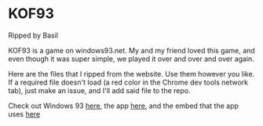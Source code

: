 # KOF93

Ripped by Basil

KOF93 is a game on windows93.net. My and my friend loved this game, and even though it was super simple, we played it over and over and over again.

Here are the files that I ripped from the website. Use them however you like. If a required file doesn't load (a red color in the Chrome dev tools network tab), just make an issue, and I'll add said file to the repo.

Check out Windows 93 [here](http://www.windows93.net), the app [here](http://www.windows93.net/#!kof93), and the embed that the app uses [here](http://www.windows93.net/c/programs/kof93/)